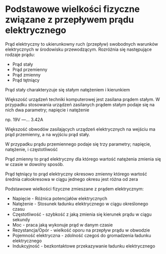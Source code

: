 # Podstawowe wielkości fizyczne związane z przepływem prądu elektrycznego
Prąd elektryczny to ukierunkowny ruch (przepływ) swobodnych warunków elektrycznych w środowisku przewodzącym.
Rozróżnia się następujące rodzaje prądu: 
- Prąd stały
- Prąd przemienny 
- Prąd zmienny
- Prąd tętniący

Prąd stały charakteryzuje się stałym natężeniem i kierunkiem

Większość urządzeń techniki komputerowej jest zasilana prądem stałym. W przypadku stosowania urządzeń zasilanych prądem stałym podaje się na nich dwa parametry; napięcie i natężenie

np. 19V —… 3.42A

Większość obwodów zasilających urządzeń elektrycznych na wejściu ma prąd przemienny, a na wyjściu prąd stały.

W przypadku prądu przemiennego podaje się trzy parametry; napięcie, natężenie, i częstotliwość

Prąd zmienny to prąd elektryczny dla którego wartość natężenia zmienia się w czasie w dowolny sposób.

Prąd tętniący to prąd elektryczny okresowo zmienny którego wartość średnia całookresowa w ciągu jednego okresu jest różna od zera

Podstawowe wielkości fizyczne zmieszane z prądem elektrycznym:
- Napięcie - Różnica potencjałów elektrycznych
- Natężenie - Stosunek ładunku elektrycznego w ciągu określonego czasu
- Częstotliwość - szybkość z jaką zmienia się kierunek prądu w ciągu sekundy
- Moc - praca jaką wykonuje prąd w danym czasie
- Rezystancja/Opór - wielkość oporu na przepływ prądu w obwodzie
- Pojemność elektryczna - zdolność czegoś do gromadzenia ładunku elektrycznego 
- Indukcyjność - bezkontaktowe przekazywanie ładunku elektrycznego